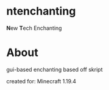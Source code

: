 # ntenchanting
**N**ew **T**ech Enchanting

# About
gui-based enchanting based off skript

created for: Minecraft 1.19.4
